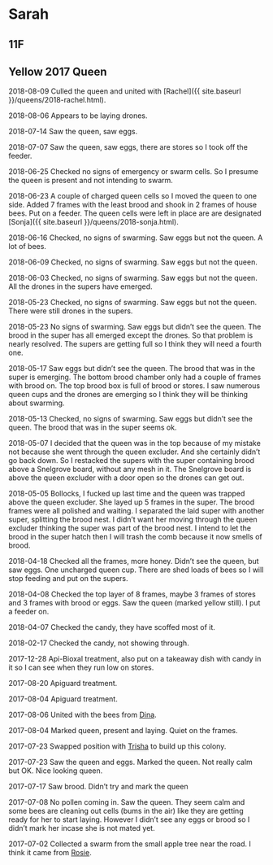 # Sarah
## 11F
## Yellow 2017 Queen 

2018-08-09 Culled the queen and united with [Rachel]({{ site.baseurl }}/queens/2018-rachel.html).

2018-08-06 Appears to be laying drones. 

2018-07-14 Saw the queen, saw eggs.

2018-07-07 Saw the queen, saw eggs, there are stores so I took off the feeder.

2018-06-25 Checked no signs of emergency or swarm cells.  So I presume the queen is present and not intending to swarm.

2018-06-23 A couple of charged queen cells so I moved the queen to one side.  Added 7 frames with the least brood and shook in 2 frames of house bees.  Put on a feeder.  The queen cells were left in place are are designated [Sonja]({{ site.baseurl }}/queens/2018-sonja.html).

2018-06-16 Checked, no signs of swarming.  Saw eggs but not the queen.  A lot of bees.

2018-06-09 Checked, no signs of swarming.  Saw eggs but not the queen. 

2018-06-03 Checked, no signs of swarming.  Saw eggs but not the queen. All the drones in the supers have emerged.

2018-05-23 Checked, no signs of swarming.  Saw eggs but not the queen. There were still drones in the supers.

2018-05-23 No signs of swarming.  Saw eggs but didn’t see the queen.  The brood in the super has all emerged except the drones.  So that problem is nearly resolved.  The supers are getting full so I think they will need a fourth one.

2018-05-17 Saw eggs but didn’t see the queen.  The brood that was in the super is emerging.  The bottom brood chamber only had a couple of frames with brood on.  The top brood box is full of brood or stores.  I saw numerous queen cups and the drones are emerging so I think they will be thinking about swarming.

2018-05-13 Checked, no signs of swarming.  Saw eggs but didn’t see the queen.  The brood that was in the super seems ok.

2018-05-07 I decided that the queen was in the top because of my mistake not because she went through the queen excluder.  And she certainly didn’t go back down.  So I restacked the supers with the super containing brood above a Snelgrove board, without any mesh in it.  The Snelgrove board is above the queen excluder with a door open so the drones can get out.

2018-05-05 Bollocks, I fucked up last time and the queen was trapped above the queen excluder.  She layed up 5 frames in the super.  The brood frames were all polished and waiting.  I separated the laid super with another super, splitting the brood nest.  I didn’t want her moving through the queen excluder thinking the super was part of the brood nest.  I intend to let the brood in the super hatch then I will trash the comb because it now smells of brood.

2018-04-18 Checked all the frames, more honey.  Didn’t see the queen, but saw eggs.  One uncharged queen cup.  There are shed loads of bees so I will stop feeding and put on the supers.

2018-04-08 Checked the top layer of 8 frames, maybe 3 frames of stores and 3 frames with brood or eggs.  Saw the queen (marked yellow still).  I put a feeder on.

2018-04-07 Checked the candy, they have scoffed most of it.

2018-02-17 Checked the candy, not showing through.

2017-12-28 Api-Bioxal treatment, also put on a takeaway dish with candy in it so I can see when they run low on stores.

2017-08-20 Apiguard treatment. 

2017-08-04 Apiguard treatment.

2017-08-06 United with the bees from [Dina](https://docs.google.com/document/d/1989tiWujawMpoY6ue3V0Tv6bgxxhPduArvpIpeXJvDs/edit#).

2017-08-04 Marked queen, present and laying.  Quiet on the frames.

2017-07-23 Swapped position with [Trisha](https://docs.google.com/document/d/1_iJSVZq-E5ZLhEMd7CacS3HT56L2PQRRCURoBCbtbNw/edit) to build up this colony.

2017-07-23 Saw the queen and eggs.  Marked the queen.  Not really calm but OK.  Nice looking queen.

2017-07-17 Saw brood.  Didn’t try and mark the queen

2017-07-08 No pollen coming in.  Saw the queen.  They seem calm and some bees are cleaning out cells (bums in the air) like they are getting ready for her to start laying.  However I didn’t see any eggs or brood so I didn’t mark her incase she is not mated yet.

2017-07-02 Collected a swarm from the small apple tree near the road.  I think it came from [Rosie](https://docs.google.com/document/d/1rBN24PQS_ga4JdQvVZs2SrWb0nyfi8NheIdxGla0x3w/edit#).
